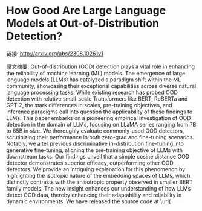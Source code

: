 # How Good Are Large Language Models at Out-of-Distribution Detection?

链接: http://arxiv.org/abs/2308.10261v1

原文摘要:
Out-of-distribution (OOD) detection plays a vital role in enhancing the
reliability of machine learning (ML) models. The emergence of large language
models (LLMs) has catalyzed a paradigm shift within the ML community,
showcasing their exceptional capabilities across diverse natural language
processing tasks. While existing research has probed OOD detection with
relative small-scale Transformers like BERT, RoBERTa and GPT-2, the stark
differences in scales, pre-training objectives, and inference paradigms call
into question the applicability of these findings to LLMs. This paper embarks
on a pioneering empirical investigation of OOD detection in the domain of LLMs,
focusing on LLaMA series ranging from 7B to 65B in size. We thoroughly evaluate
commonly-used OOD detectors, scrutinizing their performance in both zero-grad
and fine-tuning scenarios. Notably, we alter previous discriminative
in-distribution fine-tuning into generative fine-tuning, aligning the
pre-training objective of LLMs with downstream tasks. Our findings unveil that
a simple cosine distance OOD detector demonstrates superior efficacy,
outperforming other OOD detectors. We provide an intriguing explanation for
this phenomenon by highlighting the isotropic nature of the embedding spaces of
LLMs, which distinctly contrasts with the anisotropic property observed in
smaller BERT family models. The new insight enhances our understanding of how
LLMs detect OOD data, thereby enhancing their adaptability and reliability in
dynamic environments. We have released the source code at
\url{